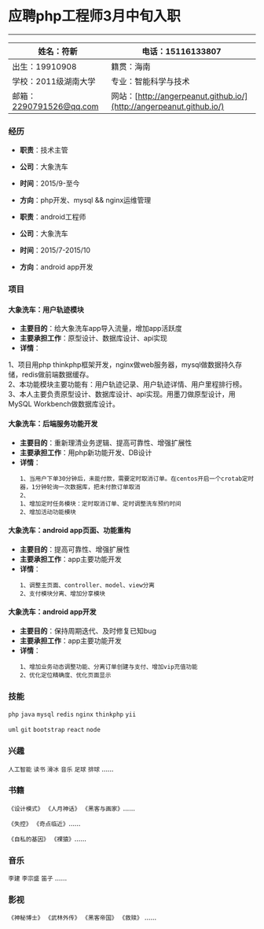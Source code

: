 # 应聘php工程师3月中旬入职
---
|姓名：符新 | 电话：15116133807 |
|---|---|
|出生：19910908 |籍贯：海南|
|学校：2011级湖南大学 |专业：智能科学与技术|
|邮箱：<2290791526@qq.com> |网站：[http://angerpeanut.github.io/](http://angerpeanut.github.io/)|

### 经历
- **职责**：技术主管
- **公司**：大象洗车
- **时间**：2015/9-至今
- **方向**：php开发、mysql && nginx运维管理


- **职责**：android工程师
- **公司**：大象洗车
- **时间**：2015/7-2015/10
- **方向**：android app开发

### 项目
#### 大象洗车：用户轨迹模块
  - **主要目的**：给大象洗车app导入流量，增加app活跃度
  - **主要承担工作**：原型设计、数据库设计、api实现
  - **详情**：

  1、项目用php thinkphp框架开发，nginx做web服务器，mysql做数据持久存储，redis做前端数据缓存。<br>
  2、本功能模块主要功能有：用户轨迹记录、用户轨迹详情、用户里程排行榜。<br>
  3、本人主要负责原型设计、数据库设计、api实现。用墨刀做原型设计，用MySQL Workbench做数据库设计。


#### 大象洗车：后端服务功能开发
  - **主要目的**：重新理清业务逻辑、提高可靠性、增强扩展性
  - **主要承担工作**：用php新功能开发、DB设计
  - **详情**：
    ```
    1、当用户下单30分钟后，未能付款，需要定时取消订单。在centos开启一个crotab定时器，1分钟轮询一次数据库，把未付款订单取消
    2、
    1、增加定时任务模块：定时取消订单、定时调整洗车预约时间
    2、增加活动功能模块
    ```

#### 大象洗车：android app页面、功能重构
  - **主要目的**：提高可靠性、增强扩展性
  - **主要承担工作**：app主要功能开发
  - **详情**：
    ```
    1、调整主页面、controller、model、view分离
    2、支付模块分离、增加分享模块
    ```

#### 大象洗车：android app开发
  - **主要目的**：保持周期迭代、及时修复已知bug
  - **主要承担工作**：app主要功能开发
  - **详情**：
    ```
    1、增加业务动态调整功能、分离订单创建与支付、增加vip充值功能
    2、优化定位精确度、优化页面显示
    ```

### 技能
```php``` ```java``` ```mysql``` ```redis``` ```nginx``` ```thinkphp``` ```yii```

```uml``` ```git``` ```bootstrap``` ```react``` ```node```

### 兴趣
```人工智能``` ```读书``` ```滑冰``` ```音乐``` ```足球``` ```排球``` ……

### 书籍
```《设计模式》``` ```《人月神话》``` ```《黑客与画家》```……

```《失控》``` ```《奇点临近》```……

```《自私的基因》``` ```《裸猿》```……
### 音乐
```李建``` ```李宗盛``` ```笛子``` ……
### 影视
```《神秘博士》``` ```《武林外传》``` ```《黑客帝国》``` ```《救赎》``` ……
